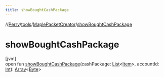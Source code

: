 ```yaml
---
title: showBoughtCashPackage
---
```

//[Perry](../../../index.html)/[tools](../index.html)/[MaplePacketCreator](index.html)/[showBoughtCashPackage](show-bought-cash-package.html)



# showBoughtCashPackage



[jvm]\
open fun [showBoughtCashPackage](show-bought-cash-package.html)(cashPackage: [List](https://docs.oracle.com/javase/8/docs/api/java/util/List.html)<[Item](../../client.inventory/-item/index.html)>, accountId: [Int](https://kotlinlang.org/api/latest/jvm/stdlib/kotlin/-int/index.html)): [Array](https://kotlinlang.org/api/latest/jvm/stdlib/kotlin/-array/index.html)<[Byte](https://kotlinlang.org/api/latest/jvm/stdlib/kotlin/-byte/index.html)>




